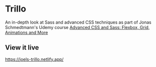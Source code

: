 # Trillo

An in-depth look at Sass and advanced CSS techniques as part of Jonas Schmedtmann's Udemy course [Advanced CSS and Sass: Flexbox, Grid, Animations and More](https://www.udemy.com/course/advanced-css-and-sass)

## View it live

https://joels-trillo.netlify.app/
